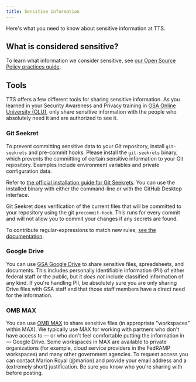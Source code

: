 ```yaml
---
title: Sensitive information
---
```


Here's what you need to know about sensitive information at TTS.

## What is considered sensitive?

To learn what information we consider sensitive, see [our Open Source Policy practices guide](https://github.com/18F/open-source-policy/blob/master/practice.md#protecting-sensitive-information).

## Tools

TTS offers a few different tools for sharing sensitive information. As you learned in your Security Awareness and Privacy training in [GSA Online University (OLU)](https://gsaolu.gsa.gov), only share sensitive information with the people who absolutely need it and are authorized to see it.

### Git Seekret

To prevent committing sensitive data to your Git repository, install
`git-seekrets` and pre-commit hooks. Please install the `git-seekrets` binary,
which prevents the committing of certain sensitive information to your Git
repository. Examples include environment variables and private configuration data.

Refer to [the official installation guide for Git
Seekrets](https://github.com/18F/laptop#want-to-install-just-git-seekret). You can use the
installed binary with either the command-line or with the GitHub
Desktop interface.

Git Seekret does verification of the current files that will be committed to
your repository using the git `precommit-hook`. This runs for every commit and
will not allow you to commit your changes if any secrets are found.

To contribute regular-expressions to match new rules, [see the
documentation](https://github.com/18F/laptop#git-seekret).

### Google Drive

You can use [GSA Google Drive](../google-drive/) to share sensitive files, spreadsheets, and documents. This includes personally identifiable information (PII) of either federal staff or the public, but it *does not* include classified information of any kind. If you're handling PII, be absolutely sure you are only sharing Drive files with GSA staff and that those staff members have a direct need for the information.

### OMB MAX

You can use [OMB MAX](https://max.omb.gov/) to share sensitive files (in appropriate "workspaces" within MAX). We typically use MAX for working with partners who don't have access to — or who don't feel comfortable putting the information in — Google Drive. Some workspaces in MAX are available to private organizations (for example, cloud service providers in the FedRAMP workspaces) and many other government agencies. To request access you can contact Marion Royal (@marion) and provide your email address and a (extremely short) justification. Be sure you know who you're sharing with before posting.
